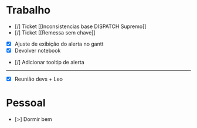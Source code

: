 
# Trabalho

- [/] Ticket [[Inconsistencias base DISPATCH Supremo]]
- [/] Ticket [[Remessa sem chave]]
- [x] Ajuste de exibição do alerta no gantt
- [x] Devolver notebook
- [/] Adicionar tooltip de alerta 
---
- [x] Reunião devs + Leo
# Pessoal

- [>] Dormir bem
